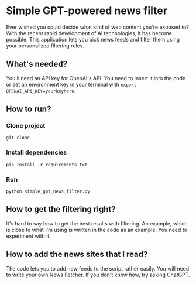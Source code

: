 # Simple GPT-powered news filter

Ever wished you could decide what kind of web content you're exposed to? With the recent rapid development of AI technologies, it has become possible. This application lets you pick news feeds and filter them using your personalized filtering rules. 

## What's needed?

You'll need an API key for OpenAI's API. You need to insert it into the code or set an environment key in your terminal with `export OPENAI_API_KEY=yourkeyhere`.

## How to run?

### Clone project
`git clone `

### Install dependencies
`pip install -r requirements.txt`

### Run
`python simple_gpt_news_filter.py`

## How to get the filtering right?
It's hard to say how to get the best results with filtering. An example, which is close to what I'm using is written in the code as an example. You need to experiment with it.

## How to add the news sites that I read?
The code lets you to add new feeds to the script rather easily. You will need to write your own News Fetcher. If you don't know how, try asking ChatGPT. 
